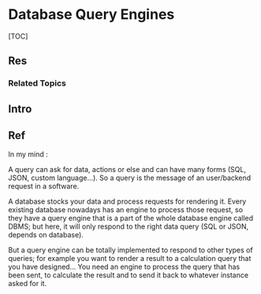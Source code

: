 # Database Query Engines

[TOC]



## Res
### Related Topics



## Intro


## Ref
[What's the difference between a "database engine" and a "query engine"? | Stackoverflow]: https://stackoverflow.com/questions/10458824/whats-the-difference-between-a-database-engine-and-a-query-engine

In my mind :

A query can ask for data, actions or else and can have many forms (SQL, JSON, custom language...). So a query is the message of an user/backend request in a software.

A database stocks your data and process requests for rendering it. Every existing database nowadays has an engine to process those request, so they have a query engine that is a part of the whole database engine called DBMS; but here, it will only respond to the right data query (SQL or JSON, depends on database).

But a query engine can be totally implemented to respond to other types of queries; for example you want to render a result to a calculation query that you have designed... You need an engine to process the query that has been sent, to calculate the result and to send it back to whatever instance asked for it.